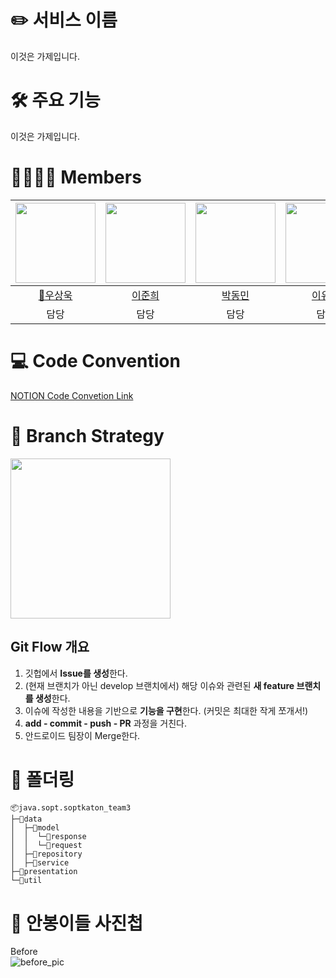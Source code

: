 # ✏️ 서비스 이름    
이것은 가제입니다.    

# 🛠️ 주요 기능
이것은 가제입니다.

# 👨‍👩‍👧‍👦 Members
|<img src="https://avatars.githubusercontent.com/u/113014331?v=4" width="128" />|<img src="https://avatars.githubusercontent.com/u/113578158?v=4" width="128" />|<img src="https://avatars.githubusercontent.com/u/52882799?v=4" width="128" />|<img src="https://avatars.githubusercontent.com/u/128459613?v=4" width="128" />| 
|:---------:|:---------:|:---------:|:---------:|
|[👑우상욱](https://github.com/Sangwook123)|[이준희](https://github.com/l2zh)|[박동민](https://github.com/chattymin)|[이유빈](https://github.com/leeeyubin)|
| 담당 | 담당 | 담당 | 담당 |

# 💻 Code Convention
[NOTION Code Convetion Link](https://www.notion.so/Code-Convention-74426b8e2bbe49bdada0c83b8fe68116?pvs=4)

# 🔖 Branch Strategy
<img src="https://github.com/DO-SOPT-SOPKATHON-ANDROID-TEAM3/.github/assets/52882799/671a38b1-141d-4def-85ec-17aa3b65af07" width="256" />   
</br>

## Git Flow 개요 
1. 깃헙에서 **Issue를 생성**한다. 
2. (현재 브랜치가 아닌 develop 브랜치에서) 해당 이슈와 관련된 **새 feature 브랜치를 생성**한다. 
3. 이슈에 작성한 내용을 기반으로 **기능을 구현**한다. (커밋은 최대한 작게 쪼개서!) 
4. **add - commit - push - PR** 과정을 거친다. 
5. 안드로이드 팀장이 Merge한다.


# 📁 폴더링
```
📦java.sopt.soptkaton_team3
├─📂data
│  ├─📂model
│  │  └─📂response
│  │  └─📂request
│  ├─📂repository
│  ├─📂service
├─📂presentation
└─📂util
```

# 📸 안봉이들 사진첩
Before   
![before_pic](https://github.com/DO-SOPT-SOPKATHON-ANDROID-TEAM3/.github/assets/52882799/5ba2d617-7f01-4661-bd98-3101f9ade409)

<!--

**Here are some ideas to get you started:**

🙋‍♀️ A short introduction - what is your organization all about?
🌈 Contribution guidelines - how can the community get involved?
👩‍💻 Useful resources - where can the community find your docs? Is there anything else the community should know?
🍿 Fun facts - what does your team eat for breakfast?
🧙 Remember, you can do mighty things with the power of [Markdown](https://docs.github.com/github/writing-on-github/getting-started-with-writing-and-formatting-on-github/basic-writing-and-formatting-syntax)
-->
